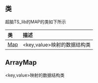 ## 类
超脑TS_lib的MAP的类如下所示

| 类                                                                                        | 描述                                                 |
| :------------------------------------------------------------------------------------------| :----------------------------------------------------|
| [Map](docs-cn/ts-lib-extend/04-lib-map#Map)                          |<key,value>映射的数据结构类                             |

## ArrayMap
<key,value>映射的数据结构类

